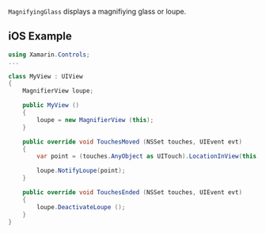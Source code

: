 `MagnifyingGlass` displays a magnifiying glass or loupe.

## iOS Example

```csharp
using Xamarin.Controls;
...

class MyView : UIView 
{
	MagnifierView loupe;

	public MyView ()
	{
		loupe = new MagnifierView (this);
	}

	public override void TouchesMoved (NSSet touches, UIEvent evt)
	{
		var point = (touches.AnyObject as UITouch).LocationInView(this);

		loupe.NotifyLoupe(point);
	}

	public override void TouchesEnded (NSSet touches, UIEvent evt)
	{
		loupe.DeactivateLoupe ();
	}
}
```

